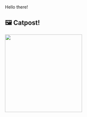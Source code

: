 Hello there!



## 🖼️ Catpost!

<sub>
    <img src="https://cdn2.thecatapi.com/images/KJH9dmR9D.jpg" height="256">
</sub>

